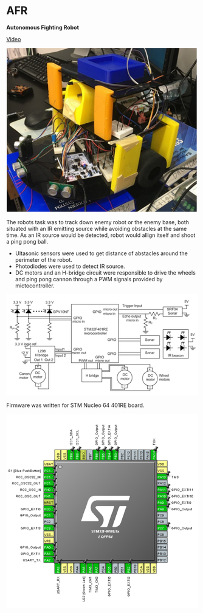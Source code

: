 # AFR

**Autonomous Fighting Robot**

[Video](https://drive.google.com/open?id=1qbUIgu0ZMda-dUbzqbQbCqik7pSt9cQw)

<p align="center">
  <img src="https://github.com/varouzan/AFR/blob/master/robo.PNG">
</p>


The robots task was to track down enemy robot or the enemy base, both situated with an IR emitting source while avoiding obstacles at the same time. As an IR source would be detected, robot would allign itself and shoot a ping pong ball.

* Ultasonic sensors were used to get distance of abstacles around the perimeter of the robot.
* Photodiodes were used to detect IR source.
* DC motors and an H-bridge circuit were responsible to drive the wheels and ping pong cannon through a PWM signals provided by mictocontroller.

<p align="center">
  <img src="https://github.com/varouzan/AFR/blob/master/schematic.PNG">
</p>

Firmware was written for STM Nucleo 64 401RE board.

<p align="center">
  <img src="https://github.com/varouzan/AFR/blob/master/pinout.PNG">
</p>


